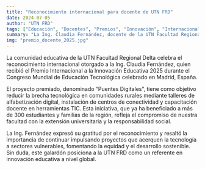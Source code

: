 ```yaml
---
title: "Reconocimiento internacional para docente de UTN FRD"
date: 2024-07-05
author: "UTN FRD"
tags: ["Educación", "Docentes", "Premios", "Innovación", "Internacional"]
summary: "La Ing. Claudia Fernández, docente de la UTN Facultad Regional Delta, fue distinguida con el Premio Internacional a la Innovación Educativa 2025 por su proyecto de inclusión tecnológica en comunidades rurales."
img: "premio_docente_2025.jpg"
---
```


La comunidad educativa de la UTN Facultad Regional Delta celebra el reconocimiento internacional otorgado a la Ing. Claudia Fernández, quien recibió el Premio Internacional a la Innovación Educativa 2025 durante el Congreso Mundial de Educación Tecnológica celebrado en Madrid, España.

El proyecto premiado, denominado “Puentes Digitales”, tiene como objetivo reducir la brecha tecnológica en comunidades rurales mediante talleres de alfabetización digital, instalación de centros de conectividad y capacitación docente en herramientas TIC. Esta iniciativa, que ya ha beneficiado a más de 300 estudiantes y familias de la región, refleja el compromiso de nuestra facultad con la extensión universitaria y la responsabilidad social.

La Ing. Fernández expresó su gratitud por el reconocimiento y resaltó la importancia de continuar impulsando proyectos que acerquen la tecnología a sectores vulnerables, fomentando la equidad y el desarrollo sostenible. Sin duda, este galardón posiciona a la UTN FRD como un referente en innovación educativa a nivel global.
